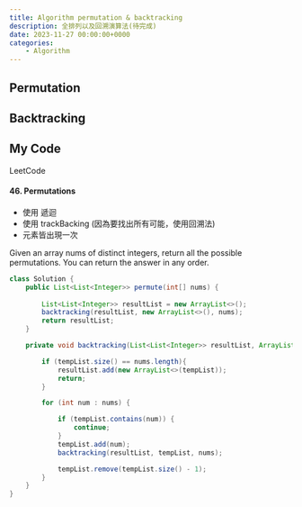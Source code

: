 ```yaml
---
title: Algorithm permutation & backtracking
description: 全排列以及回溯演算法(待完成)
date: 2023-11-27 00:00:00+0000
categories:
    - Algorithm
---
```


##  Permutation 



## Backtracking



## My Code

LeetCode

#### 46. Permutations

* 使用 遞迴
* 使用 trackBacking (因為要找出所有可能，使用回溯法)
* 元素皆出現一次

Given an array nums of distinct integers, return all the possible permutations. You can return the answer in any order.

```java
class Solution {
    public List<List<Integer>> permute(int[] nums) {
        
        List<List<Integer>> resultList = new ArrayList<>();
        backtracking(resultList, new ArrayList<>(), nums);
        return resultList;
    }

    private void backtracking(List<List<Integer>> resultList, ArrayList tempList, int[] nums) {

        if (tempList.size() == nums.length){
            resultList.add(new ArrayList<>(tempList));
            return;
        }

        for (int num : nums) {

            if (tempList.contains(num)) {
                continue;
            }
            tempList.add(num);
            backtracking(resultList, tempList, nums);

            tempList.remove(tempList.size() - 1);
        }
    }
}
```
